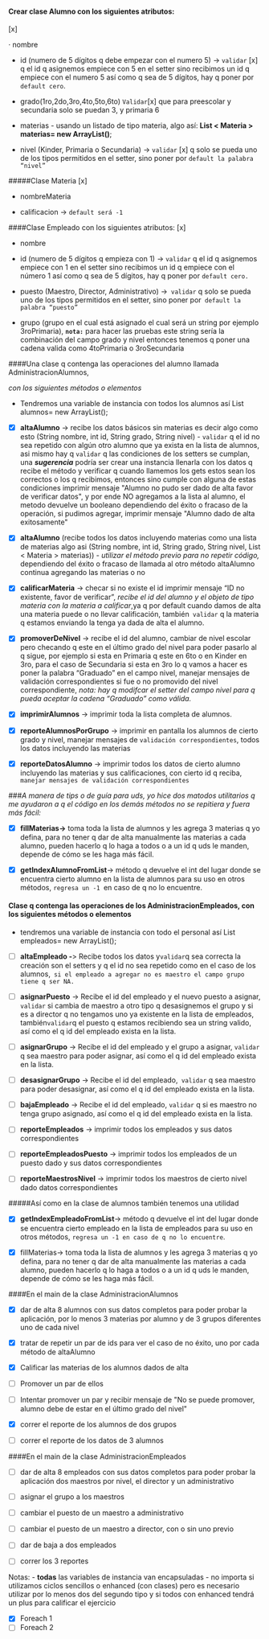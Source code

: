 
 
#### Crear clase Alumno con los siguientes atributos:
[x]

· nombre

- id (numero de 5 dígitos q debe empezar con el numero 5) -> `validar` [x] q el id q asignemos empiece con 5 en el setter sino recibimos un id q empiece con el numero 5 así como q sea de 5 dígitos, hay q poner por `default cero`.

- grado(1ro,2do,3ro,4to,5to,6to) `Validar`[x] que para preescolar y secundaria solo se puedan 3, y primaria 6

- materias - usando un listado de tipo materia, algo así: **List < Materia > materias= new ArrayList<materia>()**;

- nivel (Kinder, Primaria o Secundaria) -> `validar` [x] q solo se pueda uno de los tipos permitidos en el setter, sino poner por `default la palabra “nivel”`
 
#####Clase Materia
[x]
- nombreMateria

- calificacion -> `default será -1`
 
####Clase Empleado con los siguientes atributos:
[x]

- nombre

- id (numero de 5 dígitos q empieza con 1) -> `validar` q el id q asignemos empiece con 1 en el setter sino recibimos un id q empiece con el número 1 así como q sea de 5 dígitos, hay q poner por `default cero.`

- puesto (Maestro, Director, Administrativo) ->` validar` q solo se pueda uno de los tipos permitidos en el setter, sino poner por` default la palabra “puesto”`

- grupo (grupo en el cual está asignado el cual será un string por ejemplo 3roPrimaria), **`nota:`** para hacer las pruebas este string sería la combinación del campo grado y nivel entonces tenemos q poner una cadena valida como 4toPrimaria o 3roSecundaria

 
####Una clase q contenga las operaciones del alumno llamada AdministracionAlumnos,
 
 _con los siguientes métodos o elementos_
 
- Tendremos una variable de instancia con todos los alumnos así List <Alumno> alumnos= new ArrayList<Alumno>();

- [x] **altaAlumno** -> recibe los datos básicos sin materias es decir algo como esto (String nombre, int id, String grado, String nivel) - `validar` q el id no sea repetido con algún otro alumno que ya exista en la lista de alumnos, asi mismo hay q `validar` q las condiciones de los setters se cumplan, una **_sugerencia_** podría ser crear una instancia llenarla con los datos q recibe el método y verificar q cuando llamemos los gets estos sean los correctos o los q recibimos, entonces sino cumple con alguna de estas condiciones imprimir mensaje "Alumno no pudo ser dado de alta favor de verificar datos", y por ende NO agregamos a la lista al alumno, el metodo devuelve un booleano dependiendo del éxito o fracaso de la operación, si pudimos agregar, imprimir mensaje "Alumno dado de alta exitosamente"

- [x] **altaAlumno** (recibe todos los datos incluyendo materias como una lista de materias algo asi (String nombre, int id, String grado, String nivel, List < Materia > materias)) - _utilizar el método previo para no repetir código,_ dependiendo del éxito o fracaso de llamada al otro método altaAlumno continua agregando las materias o no

- [x] **calificarMateria** -> checar si no existe el id imprimir mensaje “ID no existente, favor de verificar”, _recibe el id del alumno y el objeto de tipo materia con la materia a calificar_,ya q por default cuando damos de alta una materia puede o no llevar calificación, también` validar` q la materia q estamos enviando la tenga ya dada de alta el alumno.

- [x] **promoverDeNivel** -> recibe el id del alumno, cambiar de nivel escolar pero checando q este en el último grado del nivel para poder pasarlo al q sigue, por ejemplo si esta en Primaria q este en 6to o en Kinder en 3ro, para el caso de Secundaria si esta en 3ro lo q vamos a hacer es poner la palabra “Graduado” en el campo nivel, manejar mensajes de validación correspondientes si fue o no promovido del nivel correspondiente, _nota: hay q modifcar el setter del campo nivel para q pueda aceptar la cadena “Graduado” como válida._

- [x] **imprimirAlumnos** -> imprimir toda la lista completa de alumnos.

- [x] **reporteAlumnosPorGrupo** -> imprimir en pantalla los alumnos de cierto grado y nivel, manejar mensajes de `validación correspondientes`, todos los datos incluyendo las materias

- [x] **reporteDatosAlumno** -> imprimir todos los datos de cierto alumno incluyendo las materias y sus calificaciones, con cierto id q reciba, `manejar mensajes de validación correspondientes`

###_A manera de tips o de guía para uds, yo hice dos matodos utilitarios q me ayudaron a q el código en los demás métodos no se repitiera y fuera más fácil:_

- [x] **fillMaterias->** toma toda la lista de alumnos y les agrega 3 materias q yo defina, para no tener q dar de alta manualmente las materias a cada alumno, pueden hacerlo q lo haga a todos o a un id q uds le manden, depende de cómo se les haga más fácil.

- [x] **getIndexAlumnoFromList**-> método q devuelve el int del lugar donde se encuentra cierto alumno en la lista de alumnos para su uso en otros métodos, `regresa un -1 `en caso de q no lo encuentre.


#### Clase q contenga las operaciones de los AdministracionEmpleados, con los siguientes métodos o elementos


- tendremos una variable de instancia con todo el personal así List <Empleado> empleados= new ArrayList<Empleado>();

-[ ] **altaEmpleado -**> Recibe todos los datos y` validar `q sea correcta la creación son el setters  y q el id no sea repetido como en el caso de los alumnos,` si el empleado a agregar no es maestro el campo grupo tiene q ser NA.`

-[ ] **asignarPuesto** -> Recibe el id del empleado y el nuevo puesto a asignar, `validar` si cambia de maestro a otro tipo q desasignemos el grupo y si es a director q no tengamos uno ya existente en la lista de empleados, también` validar `q el puesto q estamos recibiendo sea un string valido, así como el q id del empleado exista en la lista.

-[ ] **asignarGrupo** -> Recibe el id del empleado y el grupo a asignar, `validar` q sea maestro para poder asignar, así como el q id del empleado exista en la lista.

-[ ] **desasignarGrupo** -> Recibe el id del empleado,` validar` q sea maestro para poder desasignar, así como el q id del empleado exista en la lista.

-[ ] **bajaEmpleado** -> Recibe el id del empleado, `validar` q si es maestro no tenga grupo asignado, así como el q id del empleado exista en la lista.

-[ ] **reporteEmpleados** -> imprimir todos los empleados y sus datos correspondientes

-[ ] **reporteEmpleadosPuesto** -> imprimir todos los empleados de un puesto dado y sus datos correspondientes

-[ ] **reporteMaestrosNivel** -> imprimir todos los maestros de cierto nivel dado datos correspondientes

#####Así como en la clase de alumnos también tenemos una utilidad

- [x] **getIndexEmpleadoFromList**-> método q devuelve el int del lugar donde se encuentra cierto empleado en la lista de empleados para su uso en otros métodos, `regresa un -1 en caso de q no lo encuentre`.

- [x] fillMaterias-> toma toda la lista de alumnos y les agrega 3 materias q yo defina, para no tener q dar de alta manualmente las materias a cada alumno, pueden hacerlo q lo haga a todos o a un id q uds le manden, depende de cómo se les haga más fácil.

####En el main de la clase AdministracionAlumnos

- [x] dar de alta 8 alumnos con sus datos completos para poder probar la aplicación, por lo menos 3 materias por alumno y de 3 grupos diferentes uno de cada nivel

- [x] tratar de repetir un par de ids para ver el caso de no éxito, uno por cada método de altaAlumno

- [x] Calificar las materias de los alumnos dados de alta

- [ ] Promover un par de ellos

- [ ] Intentar promover un par y recibir mensaje de "No se puede promover, alumno debe de estar en el último grado del nivel"

- [x] correr el reporte de los alumnos de dos grupos

- [ ] correr el reporte de los datos de 3 alumnos


####En el main de la clase AdministracionEmpleados


-[ ] dar de alta 8 empleados con sus datos completos para poder probar la aplicación dos maestros por nivel, el director y un administrativo
-[ ] asignar el grupo a los maestros
-[ ] cambiar el puesto de un maestro a administrativo
-[ ] cambiar el puesto de un maestro a director, con o sin uno previo
-[ ] dar de baja a dos empleados
-[ ] correr los 3 reportes


Notas: - **todas** las variables de instancia van encapsuladas
                - no importa si utilizamos ciclos sencillos o enhanced (con clases) pero es necesario utilizar por lo menos dos del segundo tipo y si todos con enhanced tendrá un plus para calificar el ejercicio
 -[x] Foreach 1
 -[ ] Foreach 2